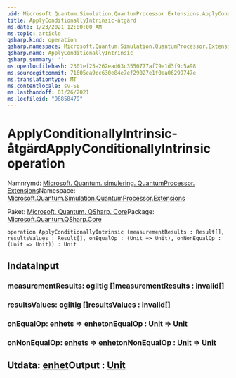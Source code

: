 ```yaml
---
uid: Microsoft.Quantum.Simulation.QuantumProcessor.Extensions.ApplyConditionallyIntrinsic
title: ApplyConditionallyIntrinsic-åtgärd
ms.date: 1/23/2021 12:00:00 AM
ms.topic: article
qsharp.kind: operation
qsharp.namespace: Microsoft.Quantum.Simulation.QuantumProcessor.Extensions
qsharp.name: ApplyConditionallyIntrinsic
qsharp.summary: ''
ms.openlocfilehash: 2301ef25a262ead63c3550777af79e1d3f9c5a98
ms.sourcegitcommit: 71605ea9cc630e84e7ef29027e1f0ea06299747e
ms.translationtype: MT
ms.contentlocale: sv-SE
ms.lasthandoff: 01/26/2021
ms.locfileid: "98858479"
---
```

# <a name="applyconditionallyintrinsic-operation"></a><span data-ttu-id="6fece-102">ApplyConditionallyIntrinsic-åtgärd</span><span class="sxs-lookup"><span data-stu-id="6fece-102">ApplyConditionallyIntrinsic operation</span></span>

<span data-ttu-id="6fece-103">Namnrymd: [Microsoft. Quantum. simulering. QuantumProcessor. Extensions](xref:Microsoft.Quantum.Simulation.QuantumProcessor.Extensions)</span><span class="sxs-lookup"><span data-stu-id="6fece-103">Namespace: [Microsoft.Quantum.Simulation.QuantumProcessor.Extensions](xref:Microsoft.Quantum.Simulation.QuantumProcessor.Extensions)</span></span>

<span data-ttu-id="6fece-104">Paket: [Microsoft. Quantum. QSharp. Core](https://nuget.org/packages/Microsoft.Quantum.QSharp.Core)</span><span class="sxs-lookup"><span data-stu-id="6fece-104">Package: [Microsoft.Quantum.QSharp.Core](https://nuget.org/packages/Microsoft.Quantum.QSharp.Core)</span></span>




```qsharp
operation ApplyConditionallyIntrinsic (measurementResults : Result[], resultsValues : Result[], onEqualOp : (Unit => Unit), onNonEqualOp : (Unit => Unit)) : Unit
```


## <a name="input"></a><span data-ttu-id="6fece-105">Indata</span><span class="sxs-lookup"><span data-stu-id="6fece-105">Input</span></span>

### <a name="measurementresults--__invalidresult__"></a><span data-ttu-id="6fece-106">measurementResults: __ogiltig <Result>__[]</span><span class="sxs-lookup"><span data-stu-id="6fece-106">measurementResults : __invalid<Result>__[]</span></span>




### <a name="resultsvalues--__invalidresult__"></a><span data-ttu-id="6fece-107">resultsValues: __ogiltig <Result>__[]</span><span class="sxs-lookup"><span data-stu-id="6fece-107">resultsValues : __invalid<Result>__[]</span></span>




### <a name="onequalop--unit--unit"></a><span data-ttu-id="6fece-108">onEqualOp: [enhets](xref:microsoft.quantum.lang-ref.unit) => [enhet](xref:microsoft.quantum.lang-ref.unit)</span><span class="sxs-lookup"><span data-stu-id="6fece-108">onEqualOp : [Unit](xref:microsoft.quantum.lang-ref.unit) => [Unit](xref:microsoft.quantum.lang-ref.unit)</span></span> 




### <a name="onnonequalop--unit--unit"></a><span data-ttu-id="6fece-109">onNonEqualOp: [enhets](xref:microsoft.quantum.lang-ref.unit) => [enhet](xref:microsoft.quantum.lang-ref.unit)</span><span class="sxs-lookup"><span data-stu-id="6fece-109">onNonEqualOp : [Unit](xref:microsoft.quantum.lang-ref.unit) => [Unit](xref:microsoft.quantum.lang-ref.unit)</span></span> 





## <a name="output--unit"></a><span data-ttu-id="6fece-110">Utdata: [enhet](xref:microsoft.quantum.lang-ref.unit)</span><span class="sxs-lookup"><span data-stu-id="6fece-110">Output : [Unit](xref:microsoft.quantum.lang-ref.unit)</span></span>

